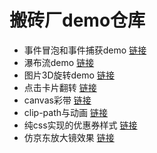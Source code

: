# 搬砖厂demo仓库
- 事件冒泡和事件捕获demo [链接](https://github.com/Himmas/Himmas_demo/tree/gh-pages/event-bubbling)
- 瀑布流demo [链接](https://github.com/Himmas/Himmas_demo/tree/gh-pages/waterfall-flow)
- 图片3D旋转demo [链接](https://github.com/Himmas/Himmas_demo/tree/gh-pages/3d-rotate)
- 点击卡片翻转 [链接](https://github.com/Himmas/Himmas_demo/tree/gh-pages/rolling-over)
- canvas彩带 [链接](https://github.com/Himmas/Himmas_demo/tree/gh-pages/colours-bar)
- clip-path与动画 [链接](https://github.com/Himmas/Himmas_demo/tree/gh-pages/clip-path)
- 纯css实现的优惠券样式 [链接](https://github.com/Himmas/Himmas_demo/tree/gh-pages/discount)
- 仿京东放大镜效果 [链接](https://github.com/Himmas/Himmas_demo/tree/gh-pages/magnifying)
